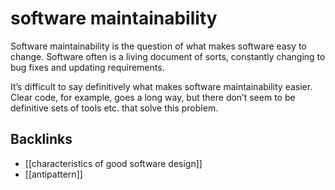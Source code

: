 # software maintainability

Software maintainability is the question of what makes software easy to change. Software often is a living document of sorts, constantly changing to bug fixes and updating requirements.

It&rsquo;s difficult to say definitively what makes software maintainability easier. Clear code, for example, goes a long way, but there don&rsquo;t seem to be definitive sets of tools etc. that solve this problem.


<a id="org21fcd49"></a>

## Backlinks

-   [[characteristics of good software design]]
-   [[antipattern]]
